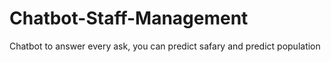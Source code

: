 # Chatbot-Staff-Management
Chatbot to answer every ask, you can predict safary and predict population
